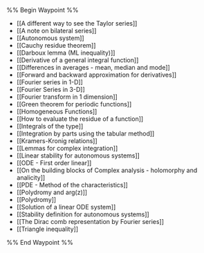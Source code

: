 %% Begin Waypoint %%
- [[A different way to see the Taylor series]]
- [[A note on bilateral series]]
- [[Autonomous system]]
- [[Cauchy residue theorem]]
- [[Darboux lemma (ML inequality)]]
- [[Derivative of a general integral function]]
- [[Differences in averages - mean, median and mode]]
- [[Forward and backward approximation for derivatives]]
- [[Fourier series in 1-D]]
- [[Fourier Series in 3-D]]
- [[Fourier transform in 1 dimension]]
- [[Green theorem for periodic functions]]
- [[Homogeneous Functions]]
- [[How to evaluate the residue of a function]]
- [[Integrals of the type]]
- [[Integration by parts using the tabular method]]
- [[Kramers-Kronig relations]]
- [[Lemmas for complex integration]]
- [[Linear stability for autonomous systems]]
- [[ODE - First order linear]]
- [[On the building blocks of Complex analysis - holomorphy and analicity]]
- [[PDE - Method of the characteristics]]
- [[Polydromy and arg(z)]]
- [[Polydromy]]
- [[Solution of a linear ODE system]]
- [[Stability definition for autonomous systems]]
- [[The Dirac comb representation by Fourier series]]
- [[Triangle inequality]]

%% End Waypoint %%



